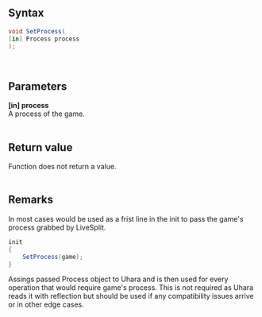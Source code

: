 ## Syntax
```c#
void SetProcess(
[in] Process process
);
```
&nbsp;
## Parameters
**[in] process**   
A process of the game.   
&nbsp;
## Return value
Function does not return a value.   
&nbsp;
## Remarks
In most cases would be used as a frist line in the init to pass the game's process grabbed by LiveSplit.
```c#
init
{
    SetProcess(game);
}
```
Assings passed Process object to Uhara and is then used for every operation that would require game's process.
This is not required as Uhara reads it with reflection but should be used if any compatibility issues arrive or in other edge cases.
